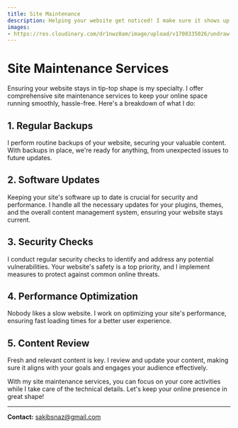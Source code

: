 ```yaml
---
title: Site Maintenance
description: Helping your website get noticed! I make sure it shows up when people search online by improving how it appears in search results. Let's make your site more popular!
images: 
- https://res.cloudinary.com/dr1nwz8am/image/upload/v1708335026/undraw-maintenance-re-59vn-efi0cu-65d31e7a75c12_lhziuv.webp
---
```


# Site Maintenance Services

Ensuring your website stays in tip-top shape is my specialty. I offer comprehensive site maintenance services to keep your online space running smoothly, hassle-free. Here's a breakdown of what I do:

## 1. Regular Backups

I perform routine backups of your website, securing your valuable content. With backups in place, we're ready for anything, from unexpected issues to future updates.

## 2. Software Updates

Keeping your site's software up to date is crucial for security and performance. I handle all the necessary updates for your plugins, themes, and the overall content management system, ensuring your website stays current.

## 3. Security Checks

I conduct regular security checks to identify and address any potential vulnerabilities. Your website's safety is a top priority, and I implement measures to protect against common online threats.

## 4. Performance Optimization

Nobody likes a slow website. I work on optimizing your site's performance, ensuring fast loading times for a better user experience.

## 5. Content Review

Fresh and relevant content is key. I review and update your content, making sure it aligns with your goals and engages your audience effectively.

With my site maintenance services, you can focus on your core activities while I take care of the technical details. Let's keep your online presence in great shape!

---

**Contact:**
sakibsnaz@gmail.com
